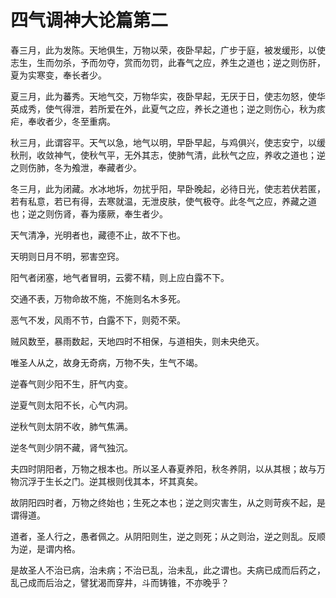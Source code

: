 # 四气调神大论篇第二



春三月，此为发陈。天地俱生，万物以荣，夜卧早起，广步于庭，被发缓形，以使志生，生而勿杀，予而勿夺，赏而勿罚，此春气之应，养生之道也；逆之则伤肝，夏为实寒变，奉长者少。


夏三月，此为蕃秀。天地气交，万物华实，夜卧早起，无厌于日，使志勿怒，使华英成秀，使气得泄，若所爱在外，此夏气之应，养长之道也；逆之则伤心，秋为痎疟，奉收者少，冬至重病。


秋三月，此谓容平。天气以急，地气以明，早卧早起，与鸡俱兴，使志安宁，以缓秋刑，收敛神气，使秋气平，无外其志，使肺气清，此秋气之应，养收之道也；逆之则伤肺，冬为飧泄，奉藏者少。


冬三月，此为闭藏。水冰地坼，勿扰乎阳，早卧晚起，必待日光，使志若伏若匿，若有私意，若已有得，去寒就温，无泄皮肤，使气极夺。此冬气之应，养藏之道也；逆之则伤肾，春为痿厥，奉生者少。


天气清净，光明者也，藏德不止，故不下也。


天明则日月不明，邪害空窍。


阳气者闭塞，地气者冒明，云雾不精，则上应白露不下。


交通不表，万物命故不施，不施则名木多死。


恶气不发，风雨不节，白露不下，则菀不荣。


贼风数至，暴雨数起，天地四时不相保，与道相失，则未央绝灭。


唯圣人从之，故身无奇病，万物不失，生气不竭。


逆春气则少阳不生，肝气内变。


逆夏气则太阳不长，心气内洞。


逆秋气则太阴不收，肺气焦满。


逆冬气则少阴不藏，肾气独沉。


夫四时阴阳者，万物之根本也。所以圣人春夏养阳，秋冬养阴，以从其根；故与万物沉浮于生长之门。逆其根则伐其本，坏其真矣。


故阴阳四时者，万物之终始也；生死之本也；逆之则灾害生，从之则苛疾不起，是谓得道。


道者，圣人行之，愚者佩之。从阴阳则生，逆之则死；从之则治，逆之则乱。反顺为逆，是谓内格。


是故圣人不治已病，治未病；不治已乱，治未乱，此之谓也。夫病已成而后药之，乱己成而后治之，譬犹渴而穿井，斗而铸锥，不亦晚乎？